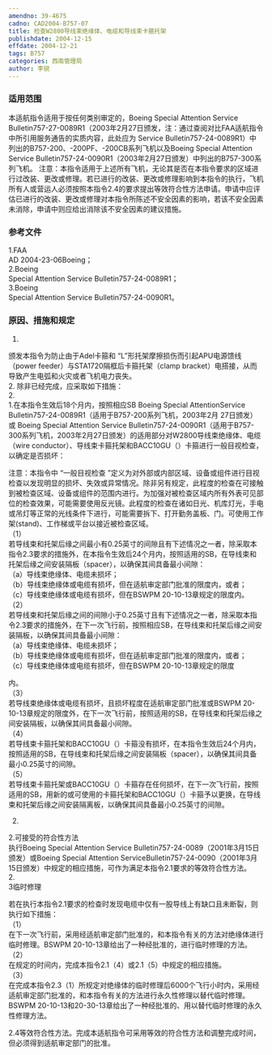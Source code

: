 ```yaml
---
amendno: 39-4675  
cadno: CAD2004-B757-07  
title: 检查W2800导线束绝缘体、电缆和导线束卡箍托架  
publishdate: 2004-12-15  
effdate: 2004-12-21  
tags: B757  
categories: 西南管理局  
author: 李锐  
---
```

  
### 适用范围  
本适航指令适用于按任何类别审定的，Boeing Special Attention Service Bulletin757-27-0089R1（2003年2月27日颁发，注：通过查阅对比FAA适航指令中所引用服务通告的实质内容，此处应为 Service Bulletin757-24-0089R1）中列出的B757-200、-200PF、-200CB系列飞机以及Boeing Special Attention Service Bulletin757-24-0090R1（2003年2月27日颁发）中列出的B757-300系列飞机。 注意：本指令适用于上述所有飞机，无论其是否在本指令要求的区域进行过改装、更改或修理。若已进行的改装、更改或修理影响到本指令的执行，飞机所有人或营运人必须按照本指令2.4的要求提出等效符合性方法申请。申请中应评估已进行的改装、更改或修理对本指令所陈述不安全因素的影响，若该不安全因素未消除，申请中则应给出消除该不安全因素的建议措施。  
  
<!--more-->  
### 参考文件  
1.FAA  
AD 2004-23-06Boeing；  
2.Boeing  
 Special Attention Service Bulletin757-24-0089R1；  
3.Boeing  
 Special Attention Service Bulletin757-24-0090R1。  
  
### 原因、措施和规定  
  
1.  
颁发本指令为防止由于Adel卡箍和 “L”形托架摩擦损伤而引起APU电源馈线（power feeder）与STA1720隔框后卡箍托架（clamp bracket）电搭接，从而导致产生电弧和火灾或者飞机电力丧失。  
2. 除非已经完成，应采取如下措施：  
2.  
1.在本指令生效后18个月内，按照相应SB Boeing Special AttentionService Bulletin757-24-0089R1（适用于B757-200系列飞机，2003年2月 27日颁发）或 Boeing Special Attention Service Bulletin757-24-0090R1（适用于B757-300系列飞机，2003年2月27日颁发）的适用部分对W2800导线束绝缘体、电缆（wire conductor）、导线束卡箍托架和BACC10GU（）卡箍进行一般目视检查，以确定是否损坏：  
  
注意：本指令中 “一般目视检查 ”定义为对外部或内部区域、设备或组件进行目视检查以发现明显的损坏、失效或异常情况。除非另有规定，此程度的检查在可接触到被检查区域、设备或组件的范围内进行。为加强对被检查区域内所有外表可见部位的检查效果，可能需要使用反光镜。此程度的检查在诸如日光、机库灯光，手电或吊灯等正常的光线条件下进行，可能需要拆下、打开勤务盖板、门。可使用工作架(stand)、工作梯或平台以接近被检查区域。  
（1）  
若导线束和托架后缘之间最小有0.25英寸的间隙且有下述情况之一者，除采取本指令2.3要求的措施外，在本指令生效后24个月内，按照适用的SB，在导线束和托架后缘之间安装隔板（spacer），以确保其间具备最小间隙：  
（a）导线束绝缘体、电缆未损坏；  
（b）导线束绝缘体或电缆有损坏，但在适航审定部门批准的限度内，或者；  
（c）导线束绝缘体或电缆有损坏，但在BSWPM 20-10-13章规定的限度内。  
（2）  
若导线束和托架后缘之间的间隙小于0.25英寸且有下述情况之一者，除采取本指令2.3要求的措施外，在下一次飞行前，按照相应SB，在导线束和托架后缘之间安装隔板，以确保其间具备最小间隙：  
（a）导线束绝缘体、电缆未损坏；  
（b）导线束绝缘体或电缆有损坏，但在适航审定部门批准的限度内，或者；  
（c）导线束绝缘体或电缆有损坏，但在BSWPM 20-10-13章规定的限度  
  
  
内。  
（3）  
若导线束绝缘体或电缆有损坏，且损坏程度在适航审定部门批准或BSWPM 20-10-13章规定的限度外，在下一次飞行前，按照适用的SB，在导线束和托架后缘之间安装隔板，以确保其间具备最小间隙。  
（4）  
若导线束卡箍托架和BACC10GU（）卡箍没有损坏，在本指令生效后24个月内，按照适用的SB，在导线束和托架后缘之间安装隔板（spacer），以确保其间具备最小0.25英寸的间隙。  
（5）  
若导线束卡箍托架或BACC10GU（）卡箍存在任何损坏，在下一次飞行前，按照适用的SB，用新的或可使用的卡箍托架和BACC10GU（）卡箍予以更换，在导线束和托架后缘之间安装隔离板，以确保其间具备最小0.25英寸的间隙。  
  
2.  
2.可接受的符合性方法  
执行Boeing Special Attention Service Bulletin757-24-0089（2001年3月15日颁发）或Boeing Special Attention ServiceBulletin757-24-0090（2001年3月15日颁发）中规定的相应措施，可作为满足本指令2.1要求的等效符合性方法。  
2.  
3临时修理  
  
若在执行本指令2.1要求的检查时发现电缆中仅有一股导线上有缺口且未断裂，则执行如下措施：  
（1）  
在下一次飞行前，采用经适航审定部门批准的，和本指令有关的方法对绝缘体进行临时修理。BSWPM 20-10-13章给出了一种经批准的，进行临时修理的方法。  
（2）  
在规定的时间内，完成本指令2.1（4）或2.1（5）中规定的相应措施。  
（3）  
在完成本指令2.3（1）所规定对绝缘体的临时修理后6000个飞行小时内，采用经适航审定部门批准的，和本指令有关的方法进行永久性修理以替代临时修理。BSWPM 20-10-13和20-30-13章给出了一种经批准的、用以替代临时修理的永久性修理方法。  
  
2.4等效符合性方法。完成本适航指令可采用等效的符合性方法和调整完成时间，但必须得到适航审定部门的批准。  
